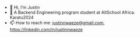 - 👋 Hi, I’m Justin
- 🌱 A Backend Engineering program student at AltSchool Africa. Karatu2024
- 📫 How to reach me: justinnwaeze@gmail.com, https://linkedin.com/in/justinnwaeze

<!---
justinjayz/justinjayz is a ✨ special ✨ repository because its `README.md` (this file) appears on your GitHub profile.
You can click the Preview link to take a look at your changes.
--->
